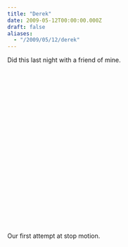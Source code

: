 ```yaml
---
title: "Derek"
date: 2009-05-12T00:00:00.000Z
draft: false
aliases:
  - "/2009/05/12/derek"
---
```

Did this last night with a friend of mine.

<object height='355' width='425'>
  <param name='movie' value='http://www.youtube.com/v/vAU1PTJQGBs&amp;amp;hl=en&amp;amp;fs=1&amp;amp;rel=0&amp;amp;hl=en' />
  <embed height='355' src='http://www.youtube.com/v/vAU1PTJQGBs&amp;amp;hl=en&amp;amp;fs=1&amp;amp;rel=0&amp;amp;hl=en' type='application/x-shockwave-flash' width='425'></embed>
</object>

Our first attempt at stop motion.